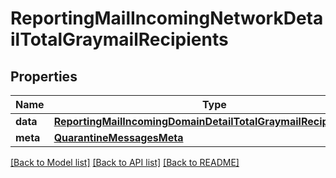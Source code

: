# ReportingMailIncomingNetworkDetailTotalGraymailRecipients

## Properties
Name | Type | Description | Notes
------------ | ------------- | ------------- | -------------
**data** | [**ReportingMailIncomingDomainDetailTotalGraymailRecipientsData**](ReportingMailIncomingDomainDetailTotalGraymailRecipientsData.md) |  | [optional] 
**meta** | [**QuarantineMessagesMeta**](QuarantineMessagesMeta.md) |  | [optional] 

[[Back to Model list]](../README.md#documentation-for-models) [[Back to API list]](../README.md#documentation-for-api-endpoints) [[Back to README]](../README.md)

